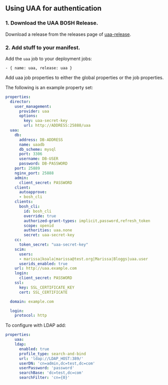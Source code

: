 ## Using UAA for authentication

### 1. Download the UAA BOSH Release.

Download a release from the releases page of [uaa-release](https://github.com/pivotal-cf-experimental/tmp-bosh-uaa-release/).

### 2. Add stuff to your manifest.

Add the `uaa` job to your deployment jobs:

    - { name: uaa, release: uaa }

Add uaa job properties to either the global properties or the job properties.

The following is an example property set:

```yaml
properties:
  director:
    user_management:
      provider: uaa
      options:
        key: uaa-secret-key
        url: http://ADDRESS:25888/uaa
  uaa:
    db:
      address: DB-ADDRESS
      name: uaadb
      db_scheme: mysql
      port: 3306
      username: DB-USER
      password: DB-PASSWORD
    port: 25889
    nginx_port: 25888
    admin:
      client_secret: PASSWORD
    client:
      autoapprove:
      - bosh_cli
    clients:
      bosh_cli:
        id: bosh_cli
        override: true
        authorized-grant-types: implicit,password,refresh_token
        scope: openid
        authorities: uaa.none
        secret: uaa-secret-key
    cc:
      token_secret: "uaa-secret-key"
    scim:
      users:
      - marissa|koala|marissa@test.org|Marissa|Bloggs|uaa.user
      userids_enabled: true
    url: http://uaa.example.com
    login:
      client_secret: PASSWORD
    ssl:
      key: SSL_CERTIFICATE_KEY
      cert: SSL_CERTIFICATE

  domain: example.com

  login:
    protocol: http
```

To configure with LDAP add:

```yaml
properties:
	uaa:
    ldap:
      enabled: true
      profile_type: search-and-bind
      url: 'ldap://LDAP_HOST:389/'
      userDN: 'cn=admin,dc=test,dc=com'
      userPassword: 'password'
      searchBase: 'dc=test,dc=com'
      searchFilter: 'cn={0}'
```
